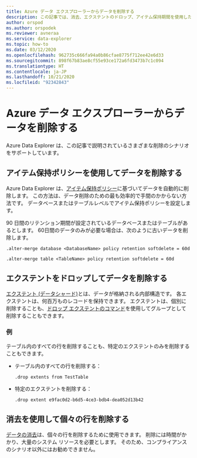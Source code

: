 ```yaml
---
title: Azure データ エクスプローラーからデータを削除する
description: この記事では、消去、エクステントのドロップ、アイテム保持期間を使用した削除など、Azure Data Explorer の削除シナリオについて説明します。
author: orspod
ms.author: orspodek
ms.reviewer: avneraa
ms.service: data-explorer
ms.topic: how-to
ms.date: 03/12/2020
ms.openlocfilehash: 962735c666fa94a0b86cfae8775f712ee42e6d33
ms.sourcegitcommit: 898f67b83ae8cf55e93ce172a6fd3473b7c1c094
ms.translationtype: HT
ms.contentlocale: ja-JP
ms.lasthandoff: 10/21/2020
ms.locfileid: "92342843"
---
```

# <a name="delete-data-from-azure-data-explorer"></a>Azure データ エクスプローラーからデータを削除する

Azure Data Explorer は、この記事で説明されているさまざまな削除のシナリオをサポートしています。 

## <a name="delete-data-using-the-retention-policy"></a>アイテム保持ポリシーを使用してデータを削除する

Azure Data Explorer は、[アイテム保持ポリシー](kusto/management/retentionpolicy.md)に基づいてデータを自動的に削除します。 この方法は、データ削除のための最も効率的で手間のかからない方法です。 データベースまたはテーブルレベルでアイテム保持ポリシーを設定します。

90 日間のリテンション期間が設定されているデータベースまたはテーブルがあるとします。 60日間のデータのみが必要な場合は、次のように古いデータを削除します。

```kusto
.alter-merge database <DatabaseName> policy retention softdelete = 60d

.alter-merge table <TableName> policy retention softdelete = 60d
```

## <a name="delete-data-by-dropping-extents"></a>エクステントをドロップしてデータを削除する

[エクステント (データシャード)](kusto/management/extents-overview.md)とは、データが格納される内部構造です。 各エクステントは、何百万ものレコードを保持できます。 エクステントは、個別に削除することも、[ドロップ エクステントのコマンド](./kusto/management/drop-extents.md)を使用してグループとして削除することもできます。

### <a name="examples"></a>例

テーブル内のすべての行を削除することも、特定のエクステントのみを削除することもできます。

* テーブル内のすべての行を削除する：

    ```kusto
    .drop extents from TestTable
    ```

* 特定のエクステントを削除する：

    ```kusto
    .drop extent e9fac0d2-b6d5-4ce3-bdb4-dea052d13b42
    ```

## <a name="delete-individual-rows-using-purge"></a>消去を使用して個々の行を削除する

[データの消去](kusto/concepts/data-purge.md)は、個々の行を削除するために使用できます。 削除には時間がかかり、大量のシステム リソースを必要とします。 そのため、コンプライアンスのシナリオ以外にはお勧めできません。